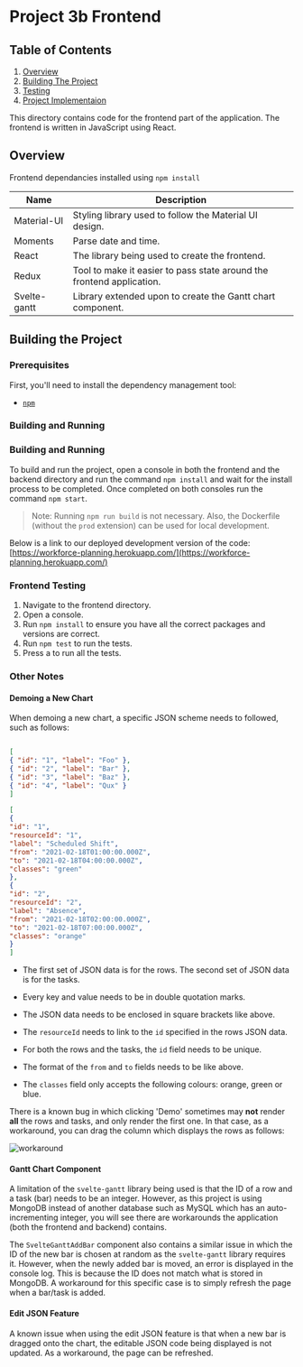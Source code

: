 
# Project 3b Frontend

## Table of Contents

1. [Overview](#overview)
2. [Building The Project]( #building-the-project)
3. [Testing]( #backend-testing)
4. [Project Implementaion]( #implementing-the-project)

This directory contains code for the frontend part of the application. The frontend is written in JavaScript using React.

## Overview

Frontend dependancies installed using `npm install`

| Name | Description |
| - | - |
| Material-UI | Styling library used to follow the Material UI design. |
| Moments | Parse date and time. |
| React | The library being used to create the frontend. |
| Redux | Tool to make it easier to pass state around the frontend application. |
| Svelte-gantt | Library extended upon to create the Gantt chart component. |

  

## Building the Project

### Prerequisites

First, you'll need to install the dependency management tool:
- [`npm`](https://docs.npmjs.com/)


### Building and Running

### Building and Running

To build and run the project, open a console in both the frontend and the backend directory and run the command `npm install` and wait for the install process to be completed. Once completed on both consoles run the command `npm start`.

> Note: Running `npm run build` is not necessary. Also, the Dockerfile (without the `prod` extension) can be used for local development.

Below is a link to our deployed development version of the code: [https://workforce-planning.herokuapp.com/](https://workforce-planning.herokuapp.com/)


### Frontend Testing

1.  Navigate to the frontend directory.
2.  Open a console.
3.  Run `npm install` to ensure you have all the correct packages and versions are correct.
4.  Run `npm test` to run the tests.
5.  Press a to run all the tests.

### Other Notes

#### Demoing a New Chart

When demoing a new chart, a specific JSON scheme needs to followed, such as follows:

```json

[
{ "id": "1", "label": "Foo" },
{ "id": "2", "label": "Bar" },
{ "id": "3", "label": "Baz" },
{ "id": "4", "label": "Qux" }
]

```

  

```json
[
{
"id": "1",
"resourceId": "1",
"label": "Scheduled Shift",
"from": "2021-02-18T01:00:00.000Z",
"to": "2021-02-18T04:00:00.000Z",
"classes": "green"
},
{
"id": "2",
"resourceId": "2",
"label": "Absence",
"from": "2021-02-18T02:00:00.000Z",
"to": "2021-02-18T07:00:00.000Z",
"classes": "orange"
}
]

```

  

- The first set of JSON data is for the rows. The second set of JSON data is for the tasks.

- Every key and value needs to be in double quotation marks.

- The JSON data needs to be enclosed in square brackets like above.

- The `resourceId` needs to link to the `id` specified in the rows JSON data.

- For both the rows and the tasks, the `id` field needs to be unique.

- The format of the `from` and `to` fields needs to be like above.

- The `classes` field only accepts the following colours: orange, green or blue.

  

There is a known bug in which clicking 'Demo' sometimes may **not** render **all** the rows and
tasks, and only render the first one. In that case, as a workaround, you can drag the column which
displays the rows as follows:

  

![workaround]

  

[workaround]: https://i.stack.imgur.com/uOE8R.png

  

#### Gantt Chart Component

A limitation of the `svelte-gantt` library being used is that the ID of a row and a task (bar) needs
to be an integer. However, as this project is using MongoDB instead of another database such as
MySQL which has an auto-incrementing integer, you will see there are workarounds the application
(both the frontend and backend) contains.

  

The `SvelteGanttAddBar` component also contains a similar issue in which the ID of the new bar is
chosen at random as the `svelte-gantt` library requires it. However, when the newly added bar is
moved, an error is displayed in the console log. This is because the ID does not match what is
stored in MongoDB. A workaround for this specific case is to simply refresh the page when a bar/task
is added.

  

#### Edit JSON Feature

A known issue when using the edit JSON feature is that when a new bar is dragged onto the chart, the
editable JSON code being displayed is not updated. As a workaround, the page can be refreshed.
